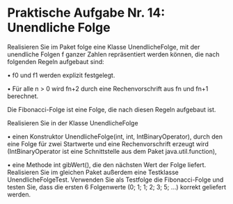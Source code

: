 # Praktische Aufgabe Nr. 14: Unendliche Folge

Realisieren Sie im Paket folge eine Klasse UnendlicheFolge, mit der unendliche Folgen f ganzer Zahlen repräsentiert werden können, die nach folgenden Regeln aufgebaut sind:

• f0 und f1 werden explizit festgelegt.

• Für alle n > 0 wird fn+2 durch eine Rechenvorschrift aus fn und fn+1 berechnet.

Die Fibonacci-Folge ist eine Folge, die nach diesen Regeln aufgebaut ist. 

Realisieren Sie in der Klasse UnendlicheFolge

• einen Konstruktor UnendlicheFolge(int, int, IntBinaryOperator), durch den eine Folge für zwei Startwerte und eine Rechenvorschrift erzeugt wird (IntBinaryOperator
ist eine Schnittstelle aus dem Paket java.util.function),

• eine Methode int gibWert(), die den nächsten Wert der Folge liefert. Realisieren Sie im gleichen Paket außerdem eine Testklasse UnendlicheFolgeTest. Verwenden
Sie als Testfolge die Fibonacci-Folge und testen Sie, dass die ersten 6 Folgenwerte (0; 1; 1; 2; 3; 5; ...) korrekt geliefert werden.

